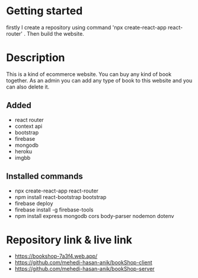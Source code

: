 # Getting started
firstly I create a repository using command 'npx create-react-app react-router' . 
Then build the website.

# Description
This is a  kind of  ecommerce website. You can buy any kind of book together.
As an admin you can add any type of book to this website and you can also delete it.


## Added
- react router
- context api
- bootstrap
- firebase
- mongodb
- heroku
- imgbb


## Installed commands
- npx create-react-app react-router
- npm install react-bootstrap bootstrap
- firebase deploy 
- firebase install -g firebase-tools
- npm install express mongodb cors body-parser nodemon dotenv

# Repository link & live link
- https://bookshop-7a3f4.web.app/
- https://github.com/mehedi-hasan-anik/bookShop-client
- https://github.com/mehedi-hasan-anik/bookShop-server